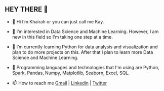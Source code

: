 ## HEY THERE :wave:

- :woman_with_headscarf: Hi I’m Khairah or you can just call me Kay. 

- 👀  I’m interested in Data Science and Machine Learning. However, I am new in this field so I'm taking one step at a time. 

- 🌱 I’m currently learning Python for data analysis and visualization and plan to do more projects on this. After that I plan to learn more Data Science and Machine Learning.
 
- :wrench:  Programming languages and technologies that I'm using are Python, Spark, Pandas, Numpy, Matplotlib, Seaborn, Excel, SQL.

- 📫 How to reach me [Gmail](knuraishah@gmail.com) | [Linkedin](www.linkedin.com/in/khairah-nuraishah-haleman-a8b98b199) | [Twitter](https://twitter.com/KayHyeji)

<!---
khairahnh/khairahnh is a ✨ special ✨ repository because its `README.md` (this file) appears on your GitHub profile.
You can click the Preview link to take a look at your changes.
--->
